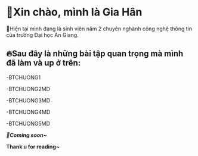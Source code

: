 # 🌹Xin chào, mình là Gia Hân

🚩Hiện tại mình đang là sinh viên năm 2 chuyên nghành công nghệ thông tin của trường Đại học An Giang.
## 🔥Sau đây là những bài tập quan trọng mà mình đã làm và up ở trên:
-BTCHUONG1

-BTCHUONG2MD

-BTCHUONG3MD

-BTCHUONG4MD

-BTCHUONG5MD

***🥰Coming soon~***

**Thank u for reading~**
